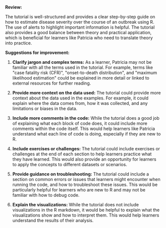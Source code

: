 **Review:**

The tutorial is well-structured and provides a clear step-by-step guide on how to estimate disease severity over the course of an outbreak using R. The use of alerts to highlight important information is helpful. The tutorial also provides a good balance between theory and practical application, which is beneficial for learners like Patricia who need to translate theory into practice.

**Suggestions for improvement:**

1. **Clarify jargon and complex terms:** As a learner, Patricia may not be familiar with all the terms used in the tutorial. For example, terms like "case fatality risk (CFR)", "onset-to-death distribution", and "maximum likelihood estimation" could be explained in more detail or linked to external resources for further reading.

2. **Provide more context on the data used:** The tutorial could provide more context about the data used in the examples. For example, it could explain where the data comes from, how it was collected, and any limitations or biases in the data.

3. **Include more comments in the code:** While the tutorial does a good job of explaining what each block of code does, it could include more comments within the code itself. This would help learners like Patricia understand what each line of code is doing, especially if they are new to R.

4. **Include exercises or challenges:** The tutorial could include exercises or challenges at the end of each section to help learners practice what they have learned. This would also provide an opportunity for learners to apply the concepts to different datasets or scenarios.

5. **Provide guidance on troubleshooting:** The tutorial could include a section on common errors or issues that learners might encounter when running the code, and how to troubleshoot these issues. This would be particularly helpful for learners who are new to R and may not be familiar with how to debug code.

6. **Explain the visualizations:** While the tutorial does not include visualizations in the R markdown, it would be helpful to explain what the visualizations show and how to interpret them. This would help learners understand the results of their analysis.
